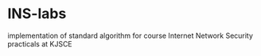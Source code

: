 # INS-labs
implementation of standard algorithm for course Internet Network Security practicals at KJSCE
